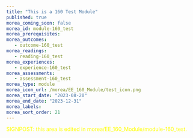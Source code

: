 ```yaml
---
title: "This is a 160 Test Module"
published: true
morea_coming_soon: false
morea_id: module-160_test
morea_prerequisites:
morea_outcomes:
   - outcome-160_test
morea_readings:
   - reading-160_test
morea_experiences:
   - experience-160_test
morea_assessments:
   - assessment-160_test
morea_type: module
morea_icon_url: /morea/EE_160_Module/test_icon.png
morea_start_date: "2023-08-20"
morea_end_date: "2023-12-31"
morea_labels:
morea_sort_order: 21
---
```


<font color="yellow">SIGNPOST: this area is edited in morea/EE_160_Module/module-160_test.</font>

